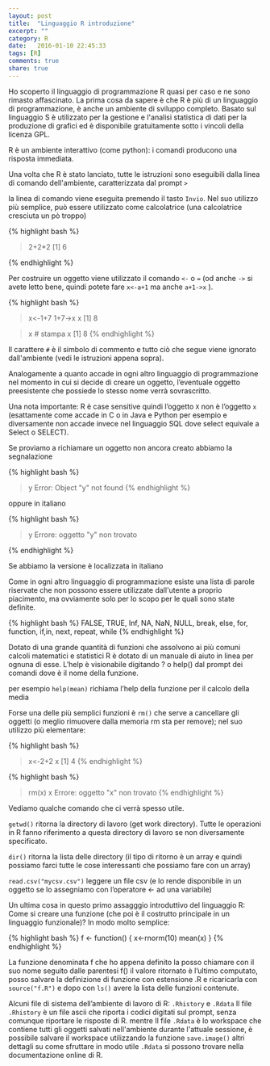 ```yaml
---
layout: post
title:  "Linguaggio R introduzione"
excerpt: ""
category: R
date:   2016-01-10 22:45:33
tags: [R]
comments: true
share: true
---
```


Ho scoperto il linguaggio di programmazione R quasi per caso e ne sono rimasto affascinato.
La prima cosa da sapere è che R è più di un linguaggio di programmazione, è anche un ambiente di sviluppo completo. 
Basato sul linguaggio S è utilizzato per la gestione e l'analisi statistica di dati per la produzione di grafici ed è disponibile gratuitamente sotto i vincoli della licenza GPL. 

R è un ambiente interattivo (come python): i comandi producono una risposta immediata. 

Una volta che R è stato lanciato, tutte le istruzioni sono eseguibili dalla linea
di comando dell'ambiente, caratterizzata dal prompt `>`
 
la linea di comando viene eseguita premendo il tasto `Invio`. 
Nel suo utilizzo più semplice, può essere utilizzato come calcolatrice (una calcolatrice cresciuta un pò troppo)

{% highlight bash %}
> 2+2*2
[1] 6
> 
{% endhighlight %}


Per costruire un oggetto viene utilizzato il comando `<-`  o  `=` (od anche `->` si avete letto bene, quindi potete fare `x<-a+1` ma anche `a+1->x` ). 

{% highlight bash %}
> x<-1+7
> 1+7->x
> x
[1] 8

> x # stampa x
[1] 8
{% endhighlight %}


Il carattere `#` è il simbolo di commento e tutto ciò che segue viene
ignorato dall'ambiente (vedi le istruzioni appena sopra).

Analogamente a quanto accade in ogni altro linguaggio di programmazione nel momento in cui si decide di creare un oggetto, l’eventuale oggetto preesistente che possiede lo stesso nome verrà sovrascritto.

Una nota importante: R è case sensitive quindi l’oggetto `X` non è l’oggetto `x` (esattamente come accade in C o in Java e Python per esempio e diversamente non accade invece nel linguaggio SQL dove select equivale a Select o SELECT).

Se proviamo a richiamare un oggetto non ancora creato abbiamo la segnalazione 

{% highlight bash %}
> y
Error: Object "y" not found
{% endhighlight %}

oppure in italiano 

{% highlight bash %}
> y
Errore: oggetto "y" non trovato
> 
{% endhighlight %}

Se abbiamo la versione è localizzata in italiano

Come in ogni altro linguaggio di programmazione esiste una lista di parole riservate che non possono essere utilizzate dall'utente a proprio piacimento, ma ovviamente solo per lo scopo per le quali sono state definite.

{% highlight bash %}
FALSE, TRUE, Inf, NA, NaN, NULL, 
break, else, for, function, if,in, next, repeat, while
{% endhighlight %}

Dotato di una grande quantità di funzioni che assolvono ai più comuni
calcoli matematici e statistici R è dotato di un manuale di aiuto in linea per ognuna di esse. 
L’help è visionabile digitando ?<f> o help(<f>) dal prompt dei comandi dove <f> è il nome della funzione.

per esempio `help(mean)` richiama l’help della funzione per il calcolo della media

Forse una delle più semplici funzioni è `rm()` che serve a cancellare gli oggetti (o meglio rimuovere dalla memoria rm sta per remove);
nel suo utilizzo più elementare:

{% highlight bash %}
> x<-2+2
> x
[1] 4
{% endhighlight %}

{% highlight bash %}
> rm(x)
> x
Errore: oggetto "x" non trovato
{% endhighlight %}


Vediamo qualche comando che ci verrà spesso utile.

`getwd()` ritorna la directory di lavoro (get work directory). Tutte le operazioni in R fanno riferimento a questa directory di lavoro se non diversamente specificato.

`dir()` ritorna la lista delle directory (il tipo di ritorno è  un array e quindi possiamo farci tutte le cose interessanti che possiamo fare con un array)

`read.csv("mycsv.csv")` leggere un file csv (e lo rende disponibile in un oggetto se lo assegniamo con l’operatore <- ad una variabile)

Un ultima cosa in questo primo assagggio introduttivo del linguaggio R: Come si creare una funzione (che poi è il costrutto principale in un linguaggio funzionale)? In modo molto semplice:

{% highlight bash %}
f <- function() {
   x<-rnorm(10)
   mean(x)
}
{% endhighlight %}

La funzione denominata f che ho appena definito la posso chiamare con il suo nome seguito dalle parentesi f() il valore ritornato è l’ultimo computato, posso salvare la definizione di funzione con estensione .R e ricaricarla con `source("f.R")`
e dopo con `ls()` avere la lista delle funzioni contenute.

Alcuni file di sistema dell’ambiente di lavoro di R: `.Rhistory` e  `.Rdata`
Il file `.Rhistory` è un file ascii che riporta i codici digitati sul prompt, senza
comunque riportare le risposte di R.
mentre Il file `.Rdata` è lo workspace  che contiene tutti gli oggetti salvati nell'ambiente durante l'attuale sessione, è possibile salvare il workspace utilizzando la funzione `save.image()` altri dettagli su come sfruttare in modo utile `.Rdata` si possono trovare nella documentazione online di R.

